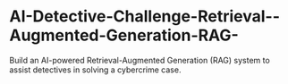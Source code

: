 # AI-Detective-Challenge-Retrieval--Augmented-Generation-RAG-
Build an AI-powered Retrieval-Augmented Generation (RAG) system to assist detectives in solving a cybercrime case.
